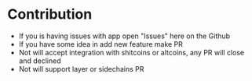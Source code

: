 # Contribution

- If you is having issues with app open "Issues" here on the Github
- If you have some idea in add new feature make PR
- Not will accept integration with shitcoins or altcoins, any PR will close and declined
- Not will support layer or sidechains PR
